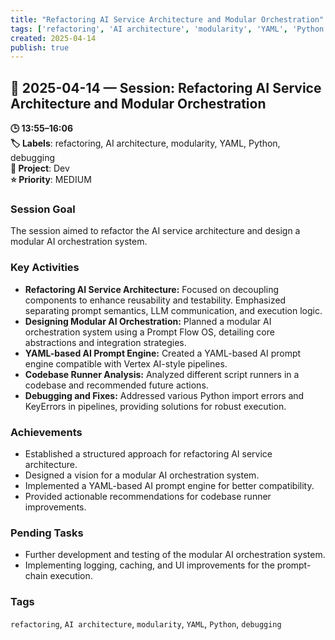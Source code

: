 ```yaml
---
title: "Refactoring AI Service Architecture and Modular Orchestration"
tags: ['refactoring', 'AI architecture', 'modularity', 'YAML', 'Python', 'debugging']
created: 2025-04-14
publish: true
---
```


## 📅 2025-04-14 — Session: Refactoring AI Service Architecture and Modular Orchestration

**🕒 13:55–16:06**  
**🏷️ Labels**: refactoring, AI architecture, modularity, YAML, Python, debugging  
**📂 Project**: Dev  
**⭐ Priority**: MEDIUM  


### Session Goal
The session aimed to refactor the AI service architecture and design a modular AI orchestration system.

### Key Activities
- **Refactoring AI Service Architecture:** Focused on decoupling components to enhance reusability and testability. Emphasized separating prompt semantics, LLM communication, and execution logic.
- **Designing Modular AI Orchestration:** Planned a modular AI orchestration system using a Prompt Flow OS, detailing core abstractions and integration strategies.
- **YAML-based AI Prompt Engine:** Created a YAML-based AI prompt engine compatible with Vertex AI-style pipelines.
- **Codebase Runner Analysis:** Analyzed different script runners in a codebase and recommended future actions.
- **Debugging and Fixes:** Addressed various Python import errors and KeyErrors in pipelines, providing solutions for robust execution.

### Achievements
- Established a structured approach for refactoring AI service architecture.
- Designed a vision for a modular AI orchestration system.
- Implemented a YAML-based AI prompt engine for better compatibility.
- Provided actionable recommendations for codebase runner improvements.

### Pending Tasks
- Further development and testing of the modular AI orchestration system.
- Implementing logging, caching, and UI improvements for the prompt-chain execution.

### Tags
`refactoring`, `AI architecture`, `modularity`, `YAML`, `Python`, `debugging`
